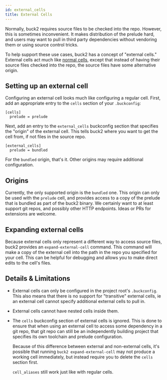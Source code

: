 ```yaml
---
id: external_cells
title: External Cells
---
```


Normally, buck2 requires source files to be checked into the repo. However, this
is sometimes inconvenient. It makes distribution of the prelude hard, and users
may want to pull in third party dependencies without vendoring them or using
source control tricks.

To help support these use cases, buck2 has a concept of "external cells."
External cells act much like [normal cells], except that instead of having their
source files checked into the repo, the source files have some alternative
origin.

[normal cells]: ../../concepts/buckconfig.md/#cells

## Setting up an external cell

Configuring an external cell looks much like configuring a regular cell. First,
add an appropriate entry to the `cells` section of your `.buckconfig`:

```
[cells]
  prelude = prelude
```

Next, add an entry to the `external_cells` buckconfig section that specifies the
"origin" of the external cell. This tells buck2 where you want to get the cell
from, if not files in the source repo.

```
[external_cells]
  prelude = bundled
```

For the `bundled` origin, that's it. Other origins may require additional
configuration.

## Origins

Currently, the only supported origin is the `bundled` one. This origin can only
be used with the `prelude` cell, and provides access to a copy of the prelude
that is bundled as part of the buck2 binary. We certainly want to at least
support git repos, and possibly other HTTP endpoints. Ideas or PRs for
extensions are welcome.

## Expanding external cells

Because external cells only represent a different way to access source files,
buck2 provides an `expand-external-cell` command. This command will make a copy
of the external cell into the path in the repo you specified for your cell. This
can be helpful for debugging and allows you to make direct edits to the cell's
files.

## Details & Limitations

- External cells can only be configured in the project root's `.buckconfig`.
  This also means that there is no support for "transitive" external cells, ie
  an external cell cannot specify additional external cells to pull in.
- External cells cannot have nested cells inside them.
- The `cells` buckconfig section of external cells is ignored. This is done to
  ensure that when using an external cell to access some dependency in a git
  repo, that git repo can still be an independently building project that
  specifies its own toolchain and prelude configuration.

  Because of this difference between external and non-external cells, it's
  possible that running `buck2 expand-external-cell` may not produce a working
  cell immediately, but instead require you to delete the `cells` section first.

  `cell_aliases` still work just like with regular cells.
